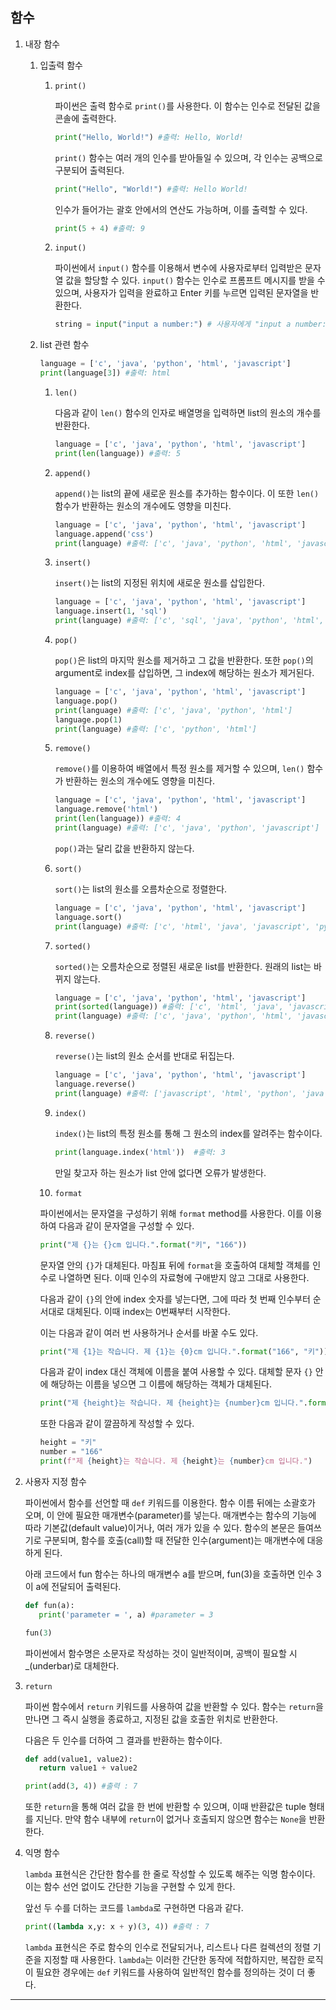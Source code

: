 ## 함수

1. 내장 함수

   1. 입출력 함수

      1. `print()`

         파이썬은 출력 함수로 `print()`를 사용한다. 이 함수는 인수로 전달된 값을 콘솔에 출력한다.

         ```python
         print("Hello, World!") #출력: Hello, World!
         ```

         `print()` 함수는 여러 개의 인수를 받아들일 수 있으며, 각 인수는 공백으로 구분되어 출력된다.

         ```python
         print("Hello", "World!") #출력: Hello World!
         ```

         인수가 들어가는 괄호 안에서의 연산도 가능하며, 이를 출력할 수 있다.

         ```python
         print(5 + 4) #출력: 9
         ```

      2. `input()`

         파이썬에서 `input()` 함수를 이용해서 변수에 사용자로부터 입력받은 문자열 값을 할당할 수 있다. `input()` 함수는 인수로 프롬프트 메시지를 받을 수 있으며, 사용자가 입력을 완료하고 Enter 키를 누르면 입력된 문자열을 반환한다.

         ```python
         string = input("input a number:") # 사용자에게 "input a number:" 메시지를 출력하고 입력을 기다림
         ```

   2. list 관련 함수

      ```python
      language = ['c', 'java', 'python', 'html', 'javascript']
      print(language[3]) #출력: html
      ```

      1. `len()`

         다음과 같이 `len()` 함수의 인자로 배열명을 입력하면 list의 원소의 개수를 반환한다.

         ```python
         language = ['c', 'java', 'python', 'html', 'javascript']
         print(len(language)) #출력: 5
         ```

      2. `append()`

         `append()`는 list의 끝에 새로운 원소를 추가하는 함수이다. 이 또한 `len()` 함수가 반환하는 원소의 개수에도 영향을 미친다.

         ```python
         language = ['c', 'java', 'python', 'html', 'javascript']
         language.append('css')
         print(language) #출력: ['c', 'java', 'python', 'html', 'javascript', 'css']
         ```

      3. `insert()`

         `insert()`는 list의 지정된 위치에 새로운 원소를 삽입한다.

         ```python
         language = ['c', 'java', 'python', 'html', 'javascript']
         language.insert(1, 'sql')
         print(language) #출력: ['c', 'sql', 'java', 'python', 'html', 'javascript']
         ```

      4. `pop()`

         `pop()`은 list의 마지막 원소를 제거하고 그 값을 반환한다. 또한 `pop()`의 argument로 index를 삽입하면, 그 index에 해당하는 원소가 제거된다.

         ```python
         language = ['c', 'java', 'python', 'html', 'javascript']
         language.pop()
         print(language) #출력: ['c', 'java', 'python', 'html']
         language.pop(1)
         print(language) #출력: ['c', 'python', 'html']
         ```

      5. `remove()`

         `remove()`를 이용하여 배열에서 특정 원소를 제거할 수 있으며, `len()` 함수가 반환하는 원소의 개수에도 영향을 미친다.

         ```python
         language = ['c', 'java', 'python', 'html', 'javascript']
         language.remove('html')
         print(len(language)) #출력: 4
         print(language) #출력: ['c', 'java', 'python', 'javascript']
         ```

         `pop()`과는 달리 값을 반환하지 않는다.

      6. `sort()`

         `sort()`는 list의 원소를 오름차순으로 정렬한다.

         ```python
         language = ['c', 'java', 'python', 'html', 'javascript']
         language.sort()
         print(language) #출력: ['c', 'html', 'java', 'javascript', 'python']
         ```

      7. `sorted()`

         `sorted()`는 오름차순으로 정렬된 새로운 list를 반환한다. 원래의 list는 바뀌지 않는다.

         ```python
         language = ['c', 'java', 'python', 'html', 'javascript']
         print(sorted(language)) #출력: ['c', 'html', 'java', 'javascript', 'python']
         print(language) #출력: ['c', 'java', 'python', 'html', 'javascript']
         ```

      8. `reverse()`

         `reverse()`는 list의 원소 순서를 반대로 뒤집는다.

         ```python
         language = ['c', 'java', 'python', 'html', 'javascript']
         language.reverse()
         print(language) #출력: ['javascript', 'html', 'python', 'java', 'c']
         ```

      9. `index()`

         `index()`는 list의 특정 원소를 통해 그 원소의 index를 알려주는 함수이다.

         ```python
         print(language.index('html'))  #출력: 3
         ```

         만일 찾고자 하는 원소가 list 안에 없다면 오류가 발생한다.

      10. `format`

      파이썬에서는 문자열을 구성하기 위해 `format` method를 사용한다. 이를 이용하여 다음과 같이 문자열을 구성할 수 있다.

      ```python
      print("제 {}는 {}cm 입니다.".format("키", "166"))
      ```

      문자열 안의 `{}`가 대체된다. 마침표 뒤에 `format`을 호출하여 대체할 객체를 인수로 나열하면 된다. 이때 인수의 자료형에 구애받지 않고 그대로 사용한다.

      다음과 같이 `{}`의 안에 index 숫자를 넣는다면, 그에 따라 첫 번째 인수부터 순서대로 대체된다. 이때 index는 0번째부터 시작한다.

      이는 다음과 같이 여러 번 사용하거나 순서를 바꿀 수도 있다.

      ```python
      print("제 {1}는 작습니다. 제 {1}는 {0}cm 입니다.".format("166", "키"))
      ```

      다음과 같이 index 대신 객체에 이름을 붙여 사용할 수 있다. 대체할 문자 `{}` 안에 해당하는 이름을 넣으면 그 이름에 해당하는 객체가 대체된다.

      ```python
      print("제 {height}는 작습니다. 제 {height}는 {number}cm 입니다.".format(height="키", number="166"))
      ```

      또한 다음과 같이 깔끔하게 작성할 수 있다.

      ```python
      height = "키"
      number = "166"
      print(f"제 {height}는 작습니다. 제 {height}는 {number}cm 입니다.")
      ```

2. 사용자 지정 함수

   파이썬에서 함수를 선언할 때 `def` 키워드를 이용한다. 함수 이름 뒤에는 소괄호가 오며, 이 안에 필요한 매개변수(parameter)를 넣는다. 매개변수는 함수의 기능에 따라 기본값(default value)이거나, 여러 개가 있을 수 있다. 함수의 본문은 들여쓰기로 구분되며, 함수를 호출(call)할 때 전달한 인수(argument)는 매개변수에 대응하게 된다.

   아래 코드에서 fun 함수는 하나의 매개변수 a를 받으며, fun(3)을 호출하면 인수 3이 a에 전달되어 출력된다.

   ```python
   def fun(a):
      print('parameter = ', a) #parameter = 3

   fun(3)
   ```

   파이썬에서 함수명은 소문자로 작성하는 것이 일반적이며, 공백이 필요할 시 \_(underbar)로 대체한다.

3. `return`

   파이썬 함수에서 `return` 키워드를 사용하여 값을 반환할 수 있다. 함수는 `return`을 만나면 그 즉시 실행을 종료하고, 지정된 값을 호출한 위치로 반환한다.

   다음은 두 인수를 더하여 그 결과를 반환하는 함수이다.

   ```python
   def add(value1, value2):
      return value1 + value2

   print(add(3, 4)) #출력 : 7
   ```

   또한 `return`을 통해 여러 값을 한 번에 반환할 수 있으며, 이때 반환값은 tuple 형태를 지닌다. 만약 함수 내부에 `return`이 없거나 호출되지 않으면 함수는 `None`을 반환한다.

4. 익명 함수

   `lambda` 표현식은 간단한 함수를 한 줄로 작성할 수 있도록 해주는 익명 함수이다. 이는 함수 선언 없이도 간단한 기능을 구현할 수 있게 한다.

   앞선 두 수를 더하는 코드를 `lambda`로 구현하면 다음과 같다.

   ```python
   print((lambda x,y: x + y)(3, 4)) #출력 : 7
   ```

   `lambda` 표현식은 주로 함수의 인수로 전달되거나, 리스트나 다른 컬렉션의 정렬 기준을 지정할 때 사용한다. `lambda`는 이러한 간단한 동작에 적합하지만, 복잡한 로직이 필요한 경우에는 `def` 키워드를 사용하여 일반적인 함수를 정의하는 것이 더 좋다.

---
